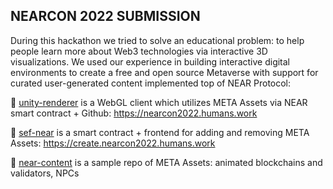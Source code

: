 ## NEARCON 2022 SUBMISSION
During this hackathon we tried to solve an educational problem: to help people learn more about Web3 technologies via interactive 3D visualizations. We used our experience in building interactive digital environments to create a free and open source Metaverse with support for curated user-generated content implemented top of NEAR Protocol:

🌈 [unity-renderer](https://github.com/humans-meta/unity-renderer) is a WebGL client which utilizes META Assets via NEAR smart contract + Github: https://nearcon2022.humans.work

🧙 [sef-near](https://github.com/humans-meta/sef-near) is a smart contract + frontend for adding and removing META Assets: https://create.nearcon2022.humans.work
 
🍿 [near-content](https://github.com/humans-meta/near-content) is a sample repo of META Assets: animated blockchains and validators, NPCs
